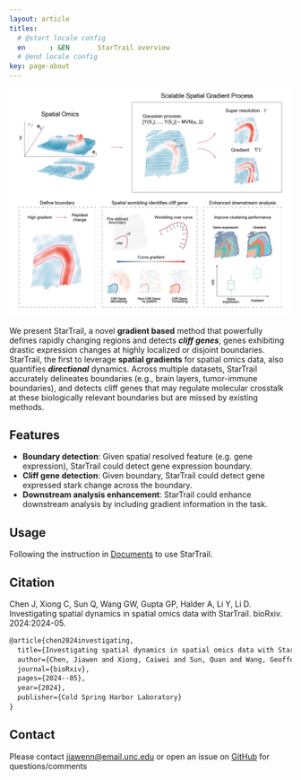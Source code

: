 ```yaml
---
layout: article
titles:
  # @start locale config
  en      : &EN       StarTrail overview
  # @end locale config
key: page-about
---
```


![Overview](doc_data/f1.png)


We present StarTrail, a novel **gradient based** method that powerfully defines rapidly changing regions and detects ***cliff genes***, genes exhibiting drastic expression changes at highly localized or disjoint boundaries. StarTrail, the first to leverage **spatial gradients** for spatial omics data, also quantifies ***directional*** dynamics. Across multiple datasets, StarTrail accurately delineates boundaries (e.g., brain layers, tumor-immune boundaries), and detects cliff genes that may regulate molecular crosstalk at these biologically relevant boundaries but are missed by existing methods. 


## Features

- **Boundary detection**: Given spatial resolved feature (e.g. gene expression), StarTrail could detect gene expression boundary.
- **Cliff gene detection**: Given boundary, StarTrail could detect gene expressed stark change across the boundary.
- **Downstream analysis enhancement**: StarTrail could enhance downstream analysis by including gradient information in the task.

## Usage

Following the instruction in [Documents](/docs/DLPFC) to use StarTrail.

## Citation

Chen J, Xiong C, Sun Q, Wang GW, Gupta GP, Halder A, Li Y, Li D. Investigating spatial dynamics in spatial omics data with StarTrail. bioRxiv. 2024:2024-05.

```tex
@article{chen2024investigating,
  title={Investigating spatial dynamics in spatial omics data with StarTrail},
  author={Chen, Jiawen and Xiong, Caiwei and Sun, Quan and Wang, Geoffery W and Gupta, Gaorav P and Halder, Aritra and Li, Yun and Li, Didong},
  journal={bioRxiv},
  pages={2024--05},
  year={2024},
  publisher={Cold Spring Harbor Laboratory}
}
```


## Contact

Please contact jiawenn@email.unc.edu or open an issue on [GitHub](https://github.com/JiawenChenn/StarTrail) for questions/comments